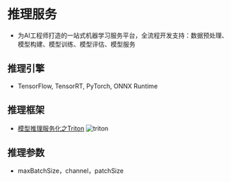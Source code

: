 # 推理服务

* 为AI工程师打造的一站式机器学习服务平台，全流程开发支持：数据预处理、模型构建、模型训练、模型评估、模型服务

## 推理引擎
* TensorFlow, TensorRT, PyTorch, ONNX Runtime

## 推理框架
* [模型推理服务化之Triton](https://zhuanlan.zhihu.com/p/354058294)
![triton](https://pic3.zhimg.com/v2-0fd6bd55aa8b41328c62b3c8b7b3eee6_r.jpg)

## 推理参数
* maxBatchSize，channel，patchSize
